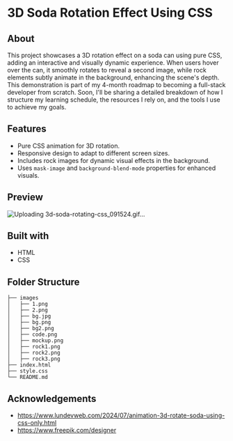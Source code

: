 ﻿# 3D Soda Rotation Effect Using CSS

## About
This project showcases a 3D rotation effect on a soda can using pure CSS, adding an interactive and visually dynamic experience. When users hover over the can, it smoothly rotates to reveal a second image, while rock elements subtly animate in the background, enhancing the scene's depth. This demonstration is part of my 4-month roadmap to becoming a full-stack developer from scratch. Soon, I'll be sharing a detailed breakdown of how I structure my learning schedule, the resources I rely on, and the tools I use to achieve my goals.

## Features
- Pure CSS animation for 3D rotation.
- Responsive design to adapt to different screen sizes.
- Includes rock images for dynamic visual effects in the background.
- Uses `mask-image` and `background-blend-mode` properties for enhanced visuals.

## Preview
![Uploading 3d-soda-rotating-css_091524.gif…]()

## Built with 
- HTML
- CSS

## Folder Structure
```
├── images
│   ├── 1.png
│   ├── 2.png
│   ├── bg.jpg
│   ├── bg.png
│   ├── bg2.png
│   ├── code.png
│   ├── mockup.png
│   ├── rock1.png
│   ├── rock2.png
│   ├── rock3.png
├── index.html
├── style.css
└── README.md

```

## Acknowledgements
- https://www.lundevweb.com/2024/07/animation-3d-rotate-soda-using-css-only.html
- https://www.freepik.com/designer
